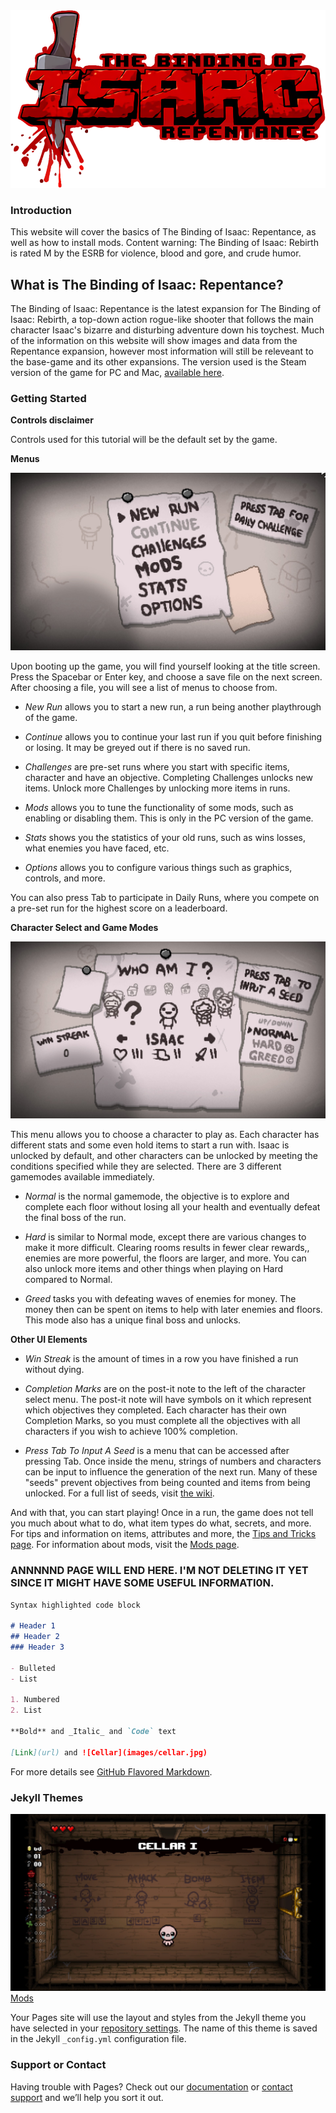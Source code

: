 <img src="images/logo.png" alt="logo" class="center">

### Introduction 
This website will cover the basics of The Binding of Isaac: Repentance, as well as how to install mods. Content warning: The Binding of Isaac: Rebirth is rated M by the ESRB for violence, blood and gore, and crude humor. 

## What is The Binding of Isaac: Repentance?

The Binding of Isaac: Repentance is the latest expansion for The Binding of Isaac: Rebirth, a top-down action rogue-like shooter that follows the main character Isaac's bizarre and disturbing adventure down his toychest. Much of the information on this website will show images and data from the Repentance expansion, however most information will still be releveant to the base-game and its other expansions. The version used is the Steam version of the game for PC and Mac, [available here](https://store.steampowered.com/app/250900/The_Binding_of_Isaac_Rebirth/).

### Getting Started

**Controls disclaimer**

Controls used for this tutorial will be the default set by the game.

**Menus**

![menu select](images/menuselect.jpg)

Upon booting up the game, you will find yourself looking at the title screen. Press the Spacebar or Enter key, and choose a save file on the next screen. After choosing a file, you will see a list of menus to choose from. 

- _New Run_ allows you to start a new run, a run being another playthrough of the game.

- _Continue_ allows you to continue your last run if you quit before finishing or losing. It may be greyed out if there is no saved run.

- _Challenges_ are pre-set runs where you start with specific items, character and have an objective. Completing Challenges unlocks new items. Unlock more Challenges by unlocking more items in runs.

- _Mods_ allows you to tune the functionality of some mods, such as enabling or disabling them. This is only in the PC version of the game. 

- _Stats_ shows you the statistics of your old runs, such as wins losses, what enemies you have faced, etc.

- _Options_ allows you to configure various things such as graphics, controls, and more. 

You can also press Tab to participate in Daily Runs, where you compete on a pre-set run for the highest score on a leaderboard.

**Character Select and Game Modes**

![character select](images/css.jpg)

This menu allows you to choose a character to play as. Each character has different stats and some even hold items to start a run with. Isaac is unlocked by default, and other characters can be unlocked by meeting the conditions specified while they are selected. There are 3 different gamemodes available immediately.

- _Normal_ is the normal gamemode, the objective is to explore and complete each floor without losing all your health and eventually defeat the final boss of the run.

- _Hard_ is similar to Normal mode, except there are various changes to make it more difficult. Clearing rooms results in fewer clear rewards,, enemies are more powerful, the floors are larger, and more. You can also unlock more items and other things when playing on Hard compared to Normal.

- _Greed_ tasks you with defeating waves of enemies for money. The money then can be spent on items to help with later enemies and floors. This mode also has a unique final boss and unlocks.

**Other UI Elements**

- _Win Streak_ is the amount of times in a row you have finished a run without dying.

- _Completion Marks_ are on the post-it note to the left of the character select menu. The post-it note will have symbols on it which represent which objectives they completed. Each character has their own Completion Marks, so you must complete all the objectives with all characters if you wish to achieve 100% completion.

- _Press Tab To Input A Seed_ is a menu that can be accessed after pressing Tab. Once inside the menu, strings of numbers and characters can be input to influence the generation of the next run. Many of these "seeds" prevent objectives from being counted and items from being unlocked. For a full list of seeds, visit [the wiki](https://bindingofisaacrebirth.fandom.com/wiki/Seeds).

And with that, you can start playing! Once in a run, the game does not tell you much about what to do, what item types do what, secrets, and more. For tips and information on items, attributes and more, the <a href="tipsandtricks.html">Tips and Tricks page</a>. For information about mods, visit the <a href="Mods.html">Mods page</a>.

  
### ANNNNND PAGE WILL END HERE. I'M NOT DELETING IT YET SINCE IT MIGHT HAVE SOME USEFUL INFORMATI0N.
  
```markdown
Syntax highlighted code block

# Header 1
## Header 2
### Header 3

- Bulleted
- List

1. Numbered
2. List

**Bold** and _Italic_ and `Code` text

[Link](url) and ![Cellar](images/cellar.jpg)
```

For more details see [GitHub Flavored Markdown](https://guides.github.com/features/mastering-markdown/).

### Jekyll Themes

![Cellar](images/cellar.jpg) <a href="Mods.html">Mods</a>

Your Pages site will use the layout and styles from the Jekyll theme you have selected in your [repository settings](https://github.com/elliottim/elliottim.github.io/settings/pages). The name of this theme is saved in the Jekyll `_config.yml` configuration file.

### Support or Contact

Having trouble with Pages? Check out our [documentation](https://docs.github.com/categories/github-pages-basics/) or [contact support](https://support.github.com/contact) and we’ll help you sort it out.
